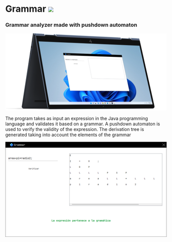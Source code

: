 # Grammar <img src="https://img.shields.io/badge/Version-1.0-blue"/>

### Grammar analyzer made with pushdown automaton

![GitHub Header](images/mockup1.png)

The program takes as input an expression in the Java programming language and validates it based on a grammar. A pushdown automaton is used to verify the validity of the expression.
The derivation tree is generated taking into account the elements of the grammar
<br>

![GitHub Header](images/mockup2.png)
